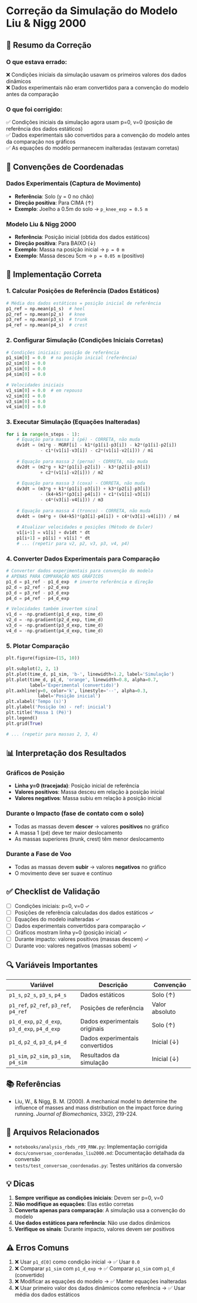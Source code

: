 # Correção da Simulação do Modelo Liu & Nigg 2000

## 🎯 Resumo da Correção

### O que estava errado:
❌ Condições iniciais da simulação usavam os primeiros valores dos dados dinâmicos  
❌ Dados experimentais não eram convertidos para a convenção do modelo antes da comparação

### O que foi corrigido:
✅ Condições iniciais da simulação agora usam p=0, v=0 (posição de referência dos dados estáticos)  
✅ Dados experimentais são convertidos para a convenção do modelo antes da comparação nos gráficos  
✅ As equações do modelo permanecem inalteradas (estavam corretas)

## 📐 Convenções de Coordenadas

### Dados Experimentais (Captura de Movimento)
- **Referência**: Solo (y = 0 no chão)
- **Direção positiva**: Para CIMA (↑)
- **Exemplo**: Joelho a 0.5m do solo → `p_knee_exp = 0.5 m`

### Modelo Liu & Nigg 2000
- **Referência**: Posição inicial (obtida dos dados estáticos)
- **Direção positiva**: Para BAIXO (↓)
- **Exemplo**: Massa na posição inicial → `p = 0 m`
- **Exemplo**: Massa desceu 5cm → `p = 0.05 m` (positivo)

## 🔧 Implementação Correta

### 1. Calcular Posições de Referência (Dados Estáticos)

```python
# Média dos dados estáticos = posição inicial de referência
p1_ref = np.mean(p1_s)  # heel
p2_ref = np.mean(p2_s)  # knee
p3_ref = np.mean(p3_s)  # trunk
p4_ref = np.mean(p4_s)  # crest
```

### 2. Configurar Simulação (Condições Iniciais Corretas)

```python
# Condições iniciais: posição de referência
p1_sim[0] = 0.0  # na posição inicial (referência)
p2_sim[0] = 0.0
p3_sim[0] = 0.0
p4_sim[0] = 0.0

# Velocidades iniciais
v1_sim[0] = 0.0  # em repouso
v2_sim[0] = 0.0
v3_sim[0] = 0.0
v4_sim[0] = 0.0
```

### 3. Executar Simulação (Equações Inalteradas)

```python
for i in range(n_steps - 1):
    # Equação para massa 1 (pé) - CORRETA, não muda
    dv1dt = (m1*g - MGRF[i] - k1*(p1[i]-p3[i]) - k2*(p1[i]-p2[i]) 
             - c1*(v1[i]-v3[i]) - c2*(v1[i]-v2[i])) / m1
    
    # Equação para massa 2 (perna) - CORRETA, não muda
    dv2dt = (m2*g + k2*(p1[i]-p2[i]) - k3*(p2[i]-p3[i]) 
             + c2*(v1[i]-v2[i])) / m2
    
    # Equação para massa 3 (coxa) - CORRETA, não muda
    dv3dt = (m3*g + k1*(p1[i]-p3[i]) + k3*(p2[i]-p3[i]) 
             - (k4+k5)*(p3[i]-p4[i]) + c1*(v1[i]-v3[i]) 
             - c4*(v3[i]-v4[i])) / m3
    
    # Equação para massa 4 (tronco) - CORRETA, não muda
    dv4dt = (m4*g + (k4+k5)*(p3[i]-p4[i]) + c4*(v3[i]-v4[i])) / m4
    
    # Atualizar velocidades e posições (Método de Euler)
    v1[i+1] = v1[i] + dv1dt * dt
    p1[i+1] = p1[i] + v1[i] * dt
    # ... (repetir para v2, p2, v3, p3, v4, p4)
```

### 4. Converter Dados Experimentais para Comparação

```python
# Converter dados experimentais para convenção do modelo
# APENAS PARA COMPARAÇÃO NOS GRÁFICOS
p1_d = p1_ref - p1_d_exp  # inverte referência e direção
p2_d = p2_ref - p2_d_exp
p3_d = p3_ref - p3_d_exp
p4_d = p4_ref - p4_d_exp

# Velocidades também invertem sinal
v1_d = -np.gradient(p1_d_exp, time_d)
v2_d = -np.gradient(p2_d_exp, time_d)
v3_d = -np.gradient(p3_d_exp, time_d)
v4_d = -np.gradient(p4_d_exp, time_d)
```

### 5. Plotar Comparação

```python
plt.figure(figsize=(15, 10))

plt.subplot(2, 2, 1)
plt.plot(time_d, p1_sim, 'b-', linewidth=1.2, label='Simulação')
plt.plot(time_d, p1_d, 'orange', linewidth=0.8, alpha=0.7, 
         label='Experimental (convertido)')
plt.axhline(y=0, color='k', linestyle='--', alpha=0.3, 
            label='Posição inicial')
plt.xlabel('Tempo (s)')
plt.ylabel('Posição (m) - ref: inicial')
plt.title('Massa 1 (Pé)')
plt.legend()
plt.grid(True)

# ... (repetir para massas 2, 3, 4)
```

## 📊 Interpretação dos Resultados

### Gráficos de Posição

- **Linha y=0 (tracejada)**: Posição inicial de referência
- **Valores positivos**: Massa desceu em relação à posição inicial
- **Valores negativos**: Massa subiu em relação à posição inicial

### Durante o Impacto (fase de contato com o solo)

- Todas as massas devem **descer** → valores **positivos** no gráfico
- A massa 1 (pé) deve ter maior deslocamento
- As massas superiores (trunk, crest) têm menor deslocamento

### Durante a Fase de Voo

- Todas as massas devem **subir** → valores **negativos** no gráfico
- O movimento deve ser suave e contínuo

## ✅ Checklist de Validação

- [ ] Condições iniciais: p=0, v=0 ✓
- [ ] Posições de referência calculadas dos dados estáticos ✓
- [ ] Equações do modelo inalteradas ✓
- [ ] Dados experimentais convertidos para comparação ✓
- [ ] Gráficos mostram linha y=0 (posição inicial) ✓
- [ ] Durante impacto: valores positivos (massas descem) ✓
- [ ] Durante voo: valores negativos (massas sobem) ✓

## 🔍 Variáveis Importantes

| Variável | Descrição | Convenção |
|----------|-----------|-----------|
| `p1_s`, `p2_s`, `p3_s`, `p4_s` | Dados estáticos | Solo (↑) |
| `p1_ref`, `p2_ref`, `p3_ref`, `p4_ref` | Posições de referência | Valor absoluto |
| `p1_d_exp`, `p2_d_exp`, `p3_d_exp`, `p4_d_exp` | Dados experimentais originais | Solo (↑) |
| `p1_d`, `p2_d`, `p3_d`, `p4_d` | Dados experimentais convertidos | Inicial (↓) |
| `p1_sim`, `p2_sim`, `p3_sim`, `p4_sim` | Resultados da simulação | Inicial (↓) |

## 📚 Referências

- Liu, W., & Nigg, B. M. (2000). A mechanical model to determine the influence of masses and mass distribution on the impact force during running. *Journal of Biomechanics*, 33(2), 219-224.

## 📁 Arquivos Relacionados

- `notebooks/analysis_rbds_r09_RNW.py`: Implementação corrigida
- `docs/conversao_coordenadas_liu2000.md`: Documentação detalhada da conversão
- `tests/test_conversao_coordenadas.py`: Testes unitários da conversão

## 💡 Dicas

1. **Sempre verifique as condições iniciais**: Devem ser p=0, v=0
2. **Não modifique as equações**: Elas estão corretas
3. **Converta apenas para comparação**: A simulação usa a convenção do modelo
4. **Use dados estáticos para referência**: Não use dados dinâmicos
5. **Verifique os sinais**: Durante impacto, valores devem ser positivos

## ⚠️ Erros Comuns

1. ❌ Usar `p1_d[0]` como condição inicial → ✅ Usar `0.0`
2. ❌ Comparar `p1_sim` com `p1_d_exp` → ✅ Comparar `p1_sim` com `p1_d` (convertido)
3. ❌ Modificar as equações do modelo → ✅ Manter equações inalteradas
4. ❌ Usar primeiro valor dos dados dinâmicos como referência → ✅ Usar média dos dados estáticos

